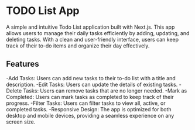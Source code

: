 # TODO List App
A simple and intuitive Todo List application built with Next.js. This app allows users to manage their daily tasks efficiently by adding, updating, and deleting tasks. With a clean and user-friendly interface, users can keep track of their to-do items and organize their day effectively.


## Features

-Add Tasks: Users can add new tasks to their to-do list with a title and description.
-Edit Tasks: Users can update the details of existing tasks.
-Delete Tasks: Users can remove tasks that are no longer needed.
-Mark as Completed: Users can mark tasks as completed to keep track of their progress.
-Filter Tasks: Users can filter tasks to view all, active, or completed tasks.
-Responsive Design: The app is optimized for both desktop and mobile devices, providing a seamless experience on any screen size.
